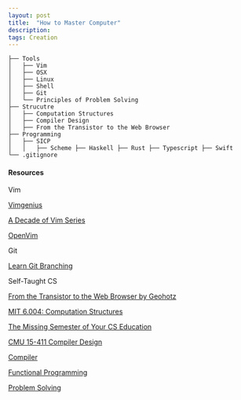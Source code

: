 ```yaml
---
layout: post
title:  "How to Master Computer"
description: 
tags: Creation
---
```


```
├── Tools
│   ├── Vim
│   ├── OSX 
│   ├── Linux
│   ├── Shell
│   ├── Git
│   └── Principles of Problem Solving
├── Strucutre
│   ├── Computation Structures
│   ├── Compiler Design
│   ├── From the Transistor to the Web Browser
├── Programming
│   ├── SICP
│   │   ├── Scheme ├── Haskell ├── Rust ├── Typescript ├── Swift
└── .gitignore

```

#### Resources

Vim

[Vimgenius](http://vimgenius.com/lessons/vim-intro)

[A Decade of Vim Series](https://www.semicolonandsons.com/series/A-Decade-of-Vim)

[OpenVim](https://www.openvim.com/)


Git

[Learn Git Branching](https://learngitbranching.js.org/?demo)



Self-Taught CS 

[From the Transistor to the Web Browser by Geohotz](https://github.com/geohot/fromthetransistor)

[MIT 6.004: Computation Structures](https://web.archive.org/web/20191227205825/https://6004.mit.edu/web/fall19/resources/lectures)

[The Missing Semester of Your CS Education](https://missing.csail.mit.edu/)

[CMU 15-411 Compiler Design](https://www.cs.cmu.edu/~janh/courses/411/18/resources.html)

[Compiler](https://github.com/allenleein/knowledge-base/tree/gh-pages/%3C00%3ECompiler)

[Functional Programming](https://github.com/allenleein/knowledge-base/tree/gh-pages/%3C00%3E-Functional-Programming)

[Problem Solving](https://github.com/allenleein/knowledge-base/tree/gh-pages/%3C00%3EProblem%20Solving)


